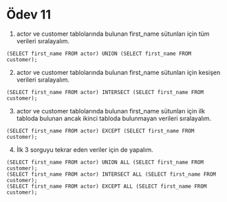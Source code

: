 # Ödev 11

1. actor ve customer tablolarında bulunan first_name sütunları için tüm verileri sıralayalım.
```
(SELECT first_name FROM actor) UNION (SELECT first_name FROM customer);
```
2. actor ve customer tablolarında bulunan first_name sütunları için kesişen verileri sıralayalım.
```
(SELECT first_name FROM actor) INTERSECT (SELECT first_name FROM customer);
```
3. actor ve customer tablolarında bulunan first_name sütunları için ilk tabloda bulunan ancak ikinci tabloda bulunmayan verileri sıralayalım.
```
(SELECT first_name FROM actor) EXCEPT (SELECT first_name FROM customer);
```
4. İlk 3 sorguyu tekrar eden veriler için de yapalım.
```
(SELECT first_name FROM actor) UNION ALL (SELECT first_name FROM customer);
(SELECT first_name FROM actor) INTERSECT ALL (SELECT first_name FROM customer);
(SELECT first_name FROM actor) EXCEPT ALL (SELECT first_name FROM customer);
```
